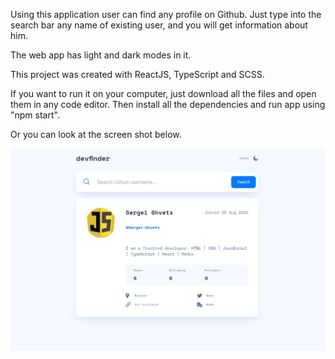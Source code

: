 Using this application user can find any profile on Github. Just type into the search bar any name of existing user, and you will get information about him. 

The web app has light and dark modes in it.

This project was created with ReactJS, TypeScript and SCSS.

If you want to run it on your computer, just download all the files and open them in any code editor. Then install all the dependencies and run app using "npm start".

Or you can look at the screen shot below.

![Screenshot](https://github.com/Sergei-Shvets/Github-user-searcher-portfolio/blob/main/Screen.jpg)
